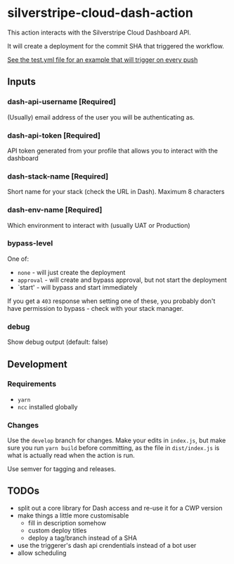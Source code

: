 # silverstripe-cloud-dash-action

This action interacts with the Silverstripe Cloud Dashboard API.

It will create a deployment for the commit SHA that triggered the
workflow.

[See the test.yml file for an example that will trigger on every push](./.github/workflows/test.yml)

## Inputs

### dash-api-username [Required]

(Usually) email address of the user you will be authenticating as.

### dash-api-token [Required]

API token generated from your profile that allows you to interact with 
the dashboard

### dash-stack-name [Required]

Short name for your stack (check the URL in Dash). Maximum 8 characters

### dash-env-name [Required]

Which environment to interact with (usually UAT or Production)

### bypass-level

One of:

- `none` - will just create the deployment
- `approval` - will create and bypass approval, but not start the deployment
- `start' - will bypass and start immediately

If you get a `403` response when setting one of these, you probably don't have permission to bypass - check with your stack manager.

### debug

Show debug output (default: false)

## Development

### Requirements

- `yarn`
- `ncc` installed globally

### Changes

Use the `develop` branch for changes. Make your edits in `index.js`, but make
sure you run `yarn build` before committing, as the file in `dist/index.js`
is what is actually read when the action is run.

Use semver for tagging and releases.

## TODOs

- split out a core library for Dash access and re-use it for a CWP version
- make things a little more customisable
    - fill in description somehow
    - custom deploy titles
    - deploy a tag/branch instead of a SHA
- use the triggerer's dash api crendentials instead of a bot user
- allow scheduling